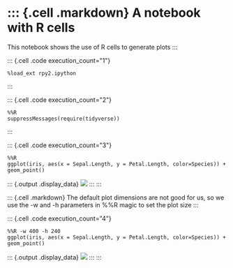 ::: {.cell .markdown}
A notebook with R cells
=======================

This notebook shows the use of R cells to generate plots
:::

::: {.cell .code execution_count="1"}
``` {.python}
%load_ext rpy2.ipython
```
:::

::: {.cell .code execution_count="2"}
``` {.python}
%%R
suppressMessages(require(tidyverse))
```
:::

::: {.cell .code execution_count="3"}
``` {.python}
%%R
ggplot(iris, aes(x = Sepal.Length, y = Petal.Length, color=Species)) + geom_point()
```

::: {.output .display_data}
![](3fc4493185b3637a4127483394ece754faff16c7.png)
:::
:::

::: {.cell .markdown}
The default plot dimensions are not good for us, so we use the -w and -h
parameters in %%R magic to set the plot size
:::

::: {.cell .code execution_count="4"}
``` {.python}
%%R -w 400 -h 240
ggplot(iris, aes(x = Sepal.Length, y = Petal.Length, color=Species)) + geom_point()
```

::: {.output .display_data}
![](92a00f6aa6af61f269e4b4a9db7fe31d5f8b1dbb.png)
:::
:::
